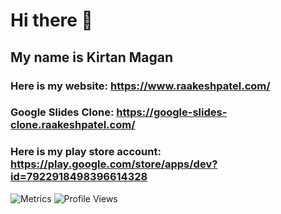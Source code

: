 # Hi there 👋
## My name is Kirtan Magan
### Here is my website: https://www.raakeshpatel.com/
### Google Slides Clone: https://google-slides-clone.raakeshpatel.com/
### Here is my play store account: https://play.google.com/store/apps/dev?id=7922918498396614328

<img src = "https://github-readme-stats.vercel.app/api?username=kirtan0000&theme=radical" alt = "Metrics">
<img src = "https://komarev.com/ghpvc/?username=kirtan0000" alt = "Profile Views">

